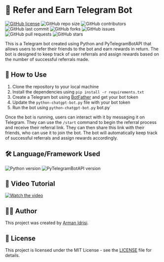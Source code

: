 # 🔗 Refer and Earn Telegram Bot

[![GitHub license](https://img.shields.io/badge/license-MIT-blue.svg)](https://github.com/Armanidrisi/python-bot/blob/main/LICENSE)
![GitHub repo size](https://img.shields.io/github/repo-size/Armanidrisi/python-bot)
![GitHub contributors](https://img.shields.io/github/contributors/Armanidrisi/python-bot)
![GitHub last commit](https://img.shields.io/github/last-commit/Armanidrisi/python-bot)
![GitHub forks](https://img.shields.io/github/forks/Armanidrisi/python-bot)
![GitHub issues](https://img.shields.io/github/issues-raw/Armanidrisi/python-bot)
![GitHub pull requests](https://img.shields.io/github/issues-pr/Armanidrisi/python-bot)
![GitHub stars](https://img.shields.io/github/stars/Armanidrisi/python-bot)

This is a Telegram bot created using Python and PyTelegramBotAPI that allows users to refer their friends to the bot and earn rewards in return. The bot is designed to keep track of user referrals and assign rewards based on the number of successful referrals made.

## 🚀 How to Use

1. Clone the repository to your local machine
2. Install the dependencies using `pip install -r requirements.txt`
3. Create a Telegram bot using [BotFather](https://core.telegram.org/bots#6-botfather) and get your bot token
4. Update the `python-chatgpt-bot.py` file with your bot token
5. Run the bot using `python-chatgpt-bot.py` bot.py`

Once the bot is running, users can interact with it by messaging it on Telegram. They can use the `/start` command to begin the referral process and receive their referral link. They can then share this link with their friends, who can use it to join the bot. The bot will automatically keep track of successful referrals and assign rewards accordingly.

## 🛠️ Language/Framework Used

![Python version](https://img.shields.io/badge/python-3.9-blue)
![PyTelegramBotAPI version](https://img.shields.io/badge/PyTelegramBotAPI-3.8.2-green)

## 🎥 Video Tutorial

[![Watch the video](https://img.youtube.com/vi/z1UY8UjQpKw/0.jpg)](https://www.youtube.com/watch?v=z1UY8UjQpKw)

## 👨‍💻 Author

This project was created by [Arman Idrisi](https://github.com/Armanidrisi).

## 📝 License

This project is licensed under the MIT License - see the [LICENSE](LICENSE) file for details.
